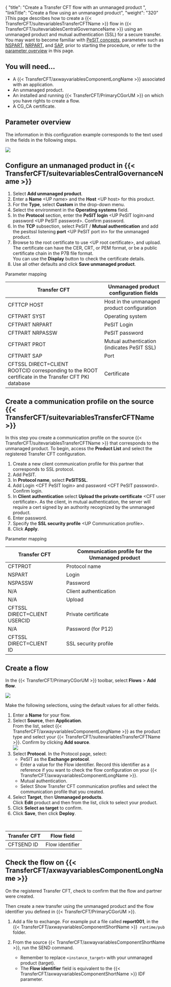{
    "title": "Create a Transfer CFT flow with an unmanaged product ",
    "linkTitle": "Create a flow using an unmanaged product",
    "weight": "320"
}This page describes how to create a {{< TransferCFT/suitevariablesTransferCFTName  >}} flow in {{< TransferCFT/suitevariablesCentralGovernanceName  >}} using an unmanaged product and mutual authentication (SSL) for a secure transfer. You may want to become familiar with [PeSIT concepts](../../../../../protocols_start_here/about_pesit), parameters such as [NSPART](../../../../../c_intro_userinterfaces/command_summary/parameter_intro/nspart), [NRPART](../../../../../c_intro_userinterfaces/command_summary/parameter_intro/nrpart), and [SAP](../../../../../c_intro_userinterfaces/command_summary/parameter_intro/sap), prior to starting the procedure, or refer to the [parameter overview](#Paramete) in this page.

You will need...
----------------

- A {{< TransferCFT/axwayvariablesComponentLongName  >}} associated with an application.
- An unmanaged product.
- An installed and running {{< TransferCFT/PrimaryCGorUM  >}} on which you have rights to create a flow.
- A CG_CA certificate.

<span id="Paramete"></span>

Parameter overview
------------------

The information in this configuration example corresponds to the text used in the fields in the following steps.

![](/Images/TransferCFT/unmanged.png)

Configure an unmanaged product in {{< TransferCFT/suitevariablesCentralGovernanceName  >}}
-----------------------------------------------------------------------------------------------

1. Select **Add unmanaged product**.
1. Enter a **Name** &lt;UP name&gt; and the **Host** &lt;UP host&gt; for this product.
1. For the ****Type****, select ****Custom**** in the drop-down menu.
1. Select the environment in the **Operating systems** field.
1. In the **Protocol** section, enter the **PeSIT login** &lt;UP PeSIT login&gt;and password &lt;UP PeSIT password&gt;. Confirm password.
1. In the **TCP** subsection, select PeSIT / ****Mutual authentication**** and add the pesitssl listening **port** &lt;UP PeSIT port in&gt; for the unmanaged product.
1. Browse to the root certificate to use &lt;UP root certificate&gt;, and upload. The certificate can have the CER, CRT, or PEM format, or be a public certificate chain in the P7B file format.  
    You can use the ****Display**** button to check the certificate details.
1. Use all other defaults and click ****Save unmanaged product****.

Parameter mapping


| Transfer CFT  | Unmanaged product configuration fields  |
| --- | --- |
| CFTTCP HOST  | Host in the unmanaged product configuration  |
| CFTPART SYST  | Operating system  |
| CFTPART NRPART  | PeSIT Login  |
| CFTPART NRPASSW  | PeSIT password  |
| CFTPART PROT  | Mutual authentication (indicates PeSIT SSL)  |
| CFTPART SAP  | Port  |
| CFTSSL DIRECT=CLIENT<br/> ROOTCID corresponding to the ROOT certificate in the Transfer CFT PKI database | Certificate  |


Create a communication profile on the source {{< TransferCFT/suitevariablesTransferCFTName  >}}
----------------------------------------------------------------------------------------------------

In this step you create a communication profile on the source {{< TransferCFT/suitevariablesTransferCFTName  >}} that corresponds to the unmanaged product. To begin, access the **Product List** and select the registered Transfer CFT configuration.

1. Create a new client communication profile for this partner that corresponds to SSL protocol.
1. Add PeSIT.
1. In **Protocol name**, select **PeSITSSL**.
1. Add Login &lt;CFT PeSIT login&gt; and password &lt;CFT PeSIT password&gt;. Confirm login.
1. In **Client authentication** select **Upload the private certificate** &lt;CFT user certificate&gt;. As the client, in mutual authentication, the server will require a cert signed by an authority recognized by the unmanaged product.
1. Enter password.
1. Specify the **SSL security profile** &lt;UP Communication profile&gt;.
1. Click **Apply**.

Parameter mapping


| Transfer CFT  | Communication profile for the Unmanaged product  |
| --- | --- |
| CFTPROT  | Protocol name  |
| NSPART  | Login  |
| NSPASSW  | Password  |
| N/A  | Client authentication  |
| N/A  | Upload  |
| CFTSSL DIRECT=CLIENT<br/> USERCID | Private certificate  |
| N/A  | Password (for P12)  |
| CFTSSL DIRECT=CLIENT<br/> ID | SSL security profile  |


Create a flow
-------------

In the {{< TransferCFT/PrimaryCGorUM  >}} toolbar, select **Flows** &gt; **Add flow**.

![](/Images/TransferCFT/flow01.png)

Make the following selections, using the default values for all other fields.

1. Enter a **Name** for your flow.
1. Select **Source**, then **Application**.  
    From the list, select {{< TransferCFT/axwayvariablesComponentLongName  >}} as the product type and select your {{< TransferCFT/suitevariablesTransferCFTName  >}}. Confirm by clicking **Add source**.  
    ![](/Images/TransferCFT/flow03.png)
1. Select ****Protocol****. In the Protocol page, select:
    -   PeSIT as the **Exchange protocol**.
    -   Enter a value for the Flow identifier. Record this identifier as a reference if you want to check the flow configuration on your {{< TransferCFT/axwayvariablesComponentLongName  >}}.
    -   Mutual authentication.
    -   Select Show Transfer CFT communication profiles and select the communication profile that you created.
1. Select **Target**, then **Unmanaged products**.  
    Click **Edit** product and then from the list, click to select your product.
1. Click **Select as target** to confirm.
1. Click **Save**, then click ****Deploy****.

 


| Transfer CFT  | Flow field  |
| --- | --- |
| CFTSEND ID  | Flow identifier  |


Check the flow on {{< TransferCFT/axwayvariablesComponentLongName  >}}
---------------------------------------------------------------------------

On the registered Transfer CFT, check to confirm that the flow and partner were created.

Then create a new transfer using the unmanaged product and the flow identifier you defined in {{< TransferCFT/PrimaryCGorUM  >}}.

1. Add a file to exchange. For example put a file called ****report001****, in the {{< TransferCFT/axwayvariablesComponentShortName  >}}` runtime/pub` folder.
1. From the source {{< TransferCFT/axwayvariablesComponentShortName  >}}, run the SEND command.
    -   Remember to replace `<instance_target>` with your unmanaged product (target).

    <!-- -->

    -   The ****Flow identifier**** field is equivalent to the {{< TransferCFT/axwayvariablesComponentShortName  >}} IDF parameter.
